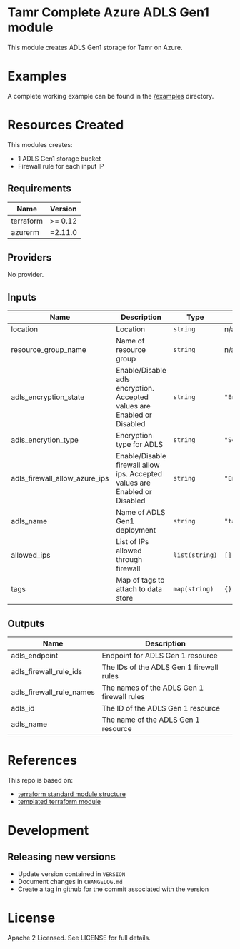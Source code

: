 # Tamr Complete Azure ADLS Gen1 module

This module creates ADLS Gen1 storage for Tamr on Azure.

# Examples
A complete working example can be found in the [/examples](https://github.com/Datatamer/terraform-azure-adls-gen1/tree/master/examples/minimal) directory.

# Resources Created
This modules creates:
* 1 ADLS Gen1 storage bucket
* Firewall rule for each input IP

<!-- BEGINNING OF PRE-COMMIT-TERRAFORM DOCS HOOK -->
## Requirements

| Name | Version |
|------|---------|
| terraform | >= 0.12 |
| azurerm | =2.11.0 |

## Providers

No provider.

## Inputs

| Name | Description | Type | Default | Required |
|------|-------------|------|---------|:--------:|
| location | Location | `string` | n/a | yes |
| resource\_group\_name | Name of resource group | `string` | n/a | yes |
| adls\_encryption\_state | Enable/Disable adls encryption. Accepted values are Enabled or Disabled | `string` | `"Enabled"` | no |
| adls\_encrytion\_type | Encryption type for ADLS | `string` | `"ServiceManaged"` | no |
| adls\_firewall\_allow\_azure\_ips | Enable/Disable firewall allow ips. Accepted values are Enabled or Disabled | `string` | `"Enabled"` | no |
| adls\_name | Name of ADLS Gen1 deployment | `string` | `"tamradls"` | no |
| allowed\_ips | List of IPs allowed through firewall | `list(string)` | `[]` | no |
| tags | Map of tags to attach to data store | `map(string)` | `{}` | no |

## Outputs

| Name | Description |
|------|-------------|
| adls\_endpoint | Endpoint for ADLS Gen 1 resource |
| adls\_firewall\_rule\_ids | The IDs of the ADLS Gen 1 firewall rules |
| adls\_firewall\_rule\_names | The names of the ADLS Gen 1 firewall rules |
| adls\_id | The ID of the ADLS Gen 1 resource |
| adls\_name | The name of the ADLS Gen 1 resource |

<!-- END OF PRE-COMMIT-TERRAFORM DOCS HOOK -->

# References
This repo is based on:
* [terraform standard module structure](https://www.terraform.io/docs/modules/index.html#standard-module-structure)
* [templated terraform module](https://github.com/tmknom/template-terraform-module)

# Development
## Releasing new versions
* Update version contained in `VERSION`
* Document changes in `CHANGELOG.md`
* Create a tag in github for the commit associated with the version

# License
Apache 2 Licensed. See LICENSE for full details.
